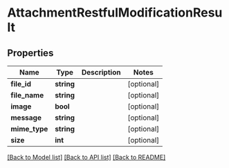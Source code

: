 # AttachmentRestfulModificationResult

## Properties
Name | Type | Description | Notes
------------ | ------------- | ------------- | -------------
**file_id** | **string** |  | [optional] 
**file_name** | **string** |  | [optional] 
**image** | **bool** |  | [optional] 
**message** | **string** |  | [optional] 
**mime_type** | **string** |  | [optional] 
**size** | **int** |  | [optional] 

[[Back to Model list]](../README.md#documentation-for-models) [[Back to API list]](../README.md#documentation-for-api-endpoints) [[Back to README]](../README.md)


